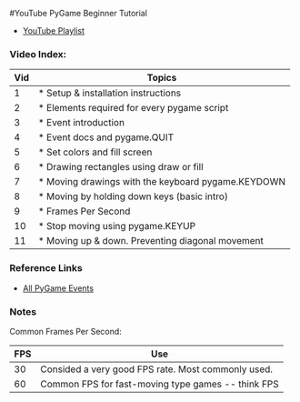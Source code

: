 #YouTube PyGame Beginner Tutorial

* [YouTube Playlist](https://www.youtube.com/playlist?list=PL6gx4Cwl9DGAjkwJocj7vlc_mFU-4wXJq)

### Video Index:

| Vid | Topics |
|-----|---|
|  1 | * Setup & installation instructions |
|  2 | * Elements required for every pygame script |
|  3 | * Event introduction |
|  4 | * Event docs and pygame.QUIT |
|  5 | * Set colors and fill screen |
|  6 | * Drawing rectangles using draw or fill |
|  7 | * Moving drawings with the keyboard pygame.KEYDOWN |
|  8 | * Moving by holding down keys (basic intro) |
|  9 | * Frames Per Second |
| 10 | * Stop moving using pygame.KEYUP |
| 11 | * Moving up & down. Preventing diagonal movement |



### Reference Links

* [All PyGame Events](https://www.pygame.org/docs/ref/event.html)


### Notes

Common Frames Per Second:

| FPS | Use | 
|-----|---| 
| 30  | Consided a very good FPS rate.  Most commonly used. |
| 60  | Common FPS for fast-moving type games -- think FPS |
